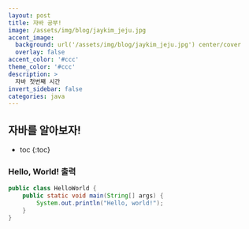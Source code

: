 ```yaml
---
layout: post
title: 자바 공부!
image: /assets/img/blog/jaykim_jeju.jpg
accent_image: 
  background: url('/assets/img/blog/jaykim_jeju.jpg') center/cover
  overlay: false
accent_color: '#ccc'
theme_color: '#ccc'
description: >
  자바 첫번째 시간
invert_sidebar: false
categories: java
---
```


## 자바를 알아보자!

* toc
{:toc}

### Hello, World! 출력

~~~java
public class HelloWorld {
    public static void main(String[] args) {
        System.out.println("Hello, world!");
    }
}
~~~



